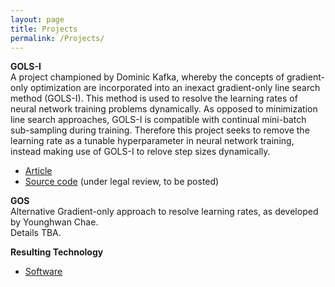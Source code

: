```yaml
---
layout: page
title: Projects
permalink: /Projects/
---
```


**GOLS-I** <br>
A project championed by Dominic Kafka, whereby the concepts of gradient-only optimization are incorporated into an inexact gradient-only line search method (GOLS-I). This method is used to resolve the learning rates of neural network training problems dynamically. As opposed to minimization line search approaches, GOLS-I is compatible with continual mini-batch sub-sampling during training. Therefore this project seeks to remove the learning rate as a tunable hyperparameter in neural network training, instead making use of GOLS-I to relove step sizes dynamically.
- [Article](https://arxiv.org/abs/1903.09383)
- [Source code](https://github.com/gorgthelab/gorgthelab.github.io) (under legal review, to be posted)

**GOS** <br>
Alternative Gradient-only approach to resolve learning rates, as developed by Younghwan Chae. <br>
Details TBA.

**Resulting Technology**
- [Software](/software/)
